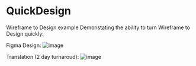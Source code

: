 # QuickDesign
Wireframe to Design example
Demonstating the ability to turn Wireframe to Design quickly:

Figma Design:
![image](https://github.com/Chris034/QuickDesign/assets/52165053/c3a57aa2-0af0-4971-9166-75a070a0e653)

Translation (2 day turnaroud):
![image](https://github.com/Chris034/QuickDesign/assets/52165053/f272411c-da2f-4b78-9d7e-bfa36bd7504d)

